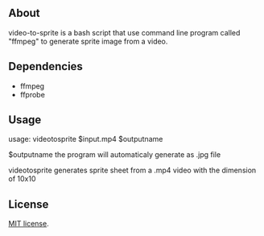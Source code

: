 ## About

video-to-sprite is a bash script that use command line program called "ffmpeg" to generate sprite image from a video.

## Dependencies

- ffmpeg
- ffprobe

## Usage
<p>usage: videotosprite $input.mp4 $outputname</p>

<p>$outputname the program will automaticaly generate as .jpg file</p>
<p>videotosprite generates sprite sheet from a .mp4 video with the dimension of 10x10</p>

## License
[MIT license](https://opensource.org/licenses/MIT).